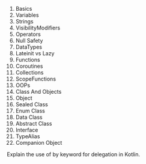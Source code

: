 1. Basics
2. Variables
3. Strings
4. VisibilityModifiers
5. Operators
6. Null Safety
7. DataTypes
8. Lateinit vs Lazy
9. Functions
10. Coroutines
11. Collections
12. ScopeFunctions
13. OOPs
14. Class And Objects
15. Object
16. Sealed Class
17. Enum Class
18. Data Class
19. Abstract Class
20. Interface
21. TypeAlias
22. Companion Object


 Explain the use of by keyword for delegation in Kotlin.